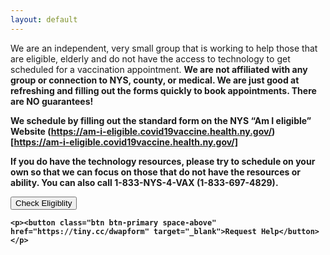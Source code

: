 ```yaml
---
layout: default
---
```

<div class="row">
  <div class="col-sm-12 col-md-8"  markdown="1">
We are an independent, very small group that is working to help those that are eligible, elderly and do not have the access to technology to get scheduled for a vaccination appointment.  <strong>We are not affiliated with any group or connection to NYS, county, or medical. We are just good at refreshing and filling out the forms quickly to book appointments.  There are NO guarantees!

We schedule by filling out the standard form on the NYS “Am I eligible” Website (https://am-i-eligible.covid19vaccine.health.ny.gov/)[https://am-i-eligible.covid19vaccine.health.ny.gov/]

If you do have the technology resources, please try to schedule on your own so that we can focus on those that do not have the resources or ability. You can also call  **1-833-NYS-4-VAX (1-833-697-4829)**.
  </div>
  <div class="col-sm-12 col-md-4 text-center" markdown="1">
  <p><button class="btn btn-primary space-below" href="https://am-i-eligible.covid19vaccine.health.ny.gov/" target="_blank">Check Eligiblity</button></p>

    <p><button class="btn btn-primary space-above" href="https://tiny.cc/dwapform" target="_blank">Request Help</button></p>

  </div>
</div>

